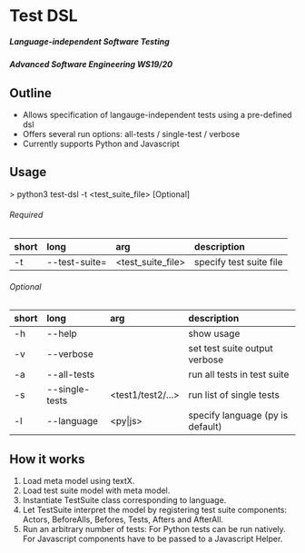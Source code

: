 # Test DSL
##### Language-independent Software Testing
##### Advanced Software Engineering WS19/20

## Outline
- Allows specification of langauge-independent tests using a pre-defined dsl
- Offers several run options: all-tests / single-test / verbose
- Currently supports Python and Javascript

## Usage
\> python3 test-dsl -t <test_suite_file> [Optional]

###### Required
| short   | long          | arg               | description             |
| :------ | :-----------  | :---------------- | :---------------------- |
| -t      | --test-suite= | <test_suite_file> | specify test suite file |

###### Optional
| short   | long           | arg               | description                      |
| :------ | :-----------   | :---------------- | :----------------------          |
| -h      | --help         |                   | show usage                       |
| -v      | --verbose      |                   | set test suite output verbose    |
| -a      | --all-tests    |                   | run all tests in test suite      |
| -s      | --single-tests | <test1/test2/...> | run list of single tests         |
| -l      | --language     | <py&#124;js>      | specify language (py is default) |

## How it works
1. Load meta model using textX.
2. Load test suite model with meta model.
3. Instantiate TestSuite class corresponding to language.
4. Let TestSuite interpret the model by registering test suite components: Actors, BeforeAlls, Befores, Tests, Afters and AfterAll.
5. Run an arbitrary number of tests: For Python tests can be run natively. For Javascript components have to be passed to a Javascript Helper.
